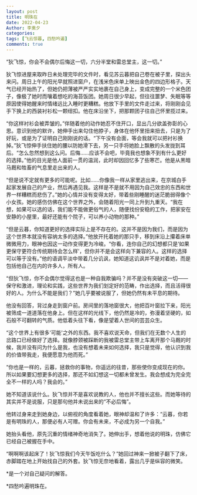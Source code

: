 ```yaml
---
layout: post
title: 明珠在
date: 2022-04-23
Author: 李熏夕
categories: 
tags: [飞云惊暮, 四愁吟遍]
comments: true
--- 
```


“狄飞惊，你会不会偶尔后悔这一切，六分半堂和雷总堂主，这一切。”

狄飞惊进屋来取昨日未处理完毕的文件时，看见苏云暮把自己卷在被子里，探出头来问。周日上午的阳光早就照进窗户，在浅米色床单上映出金色的四边形格子。天气已经开始热了，但她仍把薄被严严实实地裹在自己身上，变成完整的一个米色团子，像极了她时而嚷着想吃的海苔饭团。她周日很少早起，但往往噩梦、失眠等等原因使得她醒来时情绪远比入睡时更糟糕。他放下手里的文件走过来，将刚刚会见手下换上的西装衬衫松一颗纽扣。他在床沿坐下，把那颗团子往自己怀里揽过来。

“你这样衬衫会被弄皱的。”伴随着他的动作她忍不住开口，显出几分欲盖弥彰的心思。意识到他的默许，她伸手出来勾住他脖子，身体在他怀里扭来扭去，只是为了好玩，或是为了证明自己刚刚说的话。“下午没有会面，等会我就可以把衬衫换掉。”狄飞惊伸手扶住她的腰以防她滑下去，另一只手将她脸上飘散的头发拢到耳后。“怎么忽然想到这么问。后悔……应该不会吧，毕竟我也想象不到有什么更好的选择。”他的目光是他人面前一贯的温润，此时却因回忆多了些寒芒。他是从黑暗马厩和牲畜的气息里走出来的人。

“但是说不定就有更多的可能呢。比如……你像我一样从家里逃出来，在京城白手起家发展自己的产业，然后再遇见我。这样是不是就不用因为自己效忠的东西和世界一样糟糕而悲伤了。”她的心情并没有变得太好，带着些刚睡醒的迷茫脆弱得像个小女孩。她的感伤仿佛在这个世界之外，会随着阳光一同上升到九重天。“我在想，如果可以选的话，我们能不能做更俗气的人，随便找份安稳的工作，把家安在安静的小屋里，最好还能有个院子，可以养小动物的那种。”

“但是云暮，你知道更好的选择实际上是不存在的。这并不是因为我们，而是因为这个世界本就没有容纳太多的选择。”他放开托着她的那只手，移到床沿上攥着床单微微用力，眼神也因这一动作变得更为冷峻。“你看，连你自己的幻想都只是‘如果更保守更符合传统期待会怎么样’，但你并不是会这样向下兼容的人。这样的选择可以等于没有。”他的语调平淡中带着几分讥讽，她知道这讥讽并不是对着她，而是包括他自己在内的许多人，所有人。

“但狄飞惊，你不会偶尔觉得这也是一种自我欺骗吗？并不是没有突破这一切——保守和激进，理论和实践，这些世界为我们划定好的范畴，作出选择，而且活得很好的人。为什么不能是我们？”她几乎要被说服了，但她仍然有未平息的期待。

他没有回答，背过身走到窗户前。房间里的落地窗很大，他把百叶窗拉下来，阳光被筛成一道道落在他身上。但在这样的光线下，他仍然是冷的，弥漫着坚硬的，如石般不可翻转的气质。他低着头往下看，像是望着人世间的芸芸众生。

“这个世界上有很多'可能'之外的东西。我不喜欢说天命，但我们在无数个人生的岔路口已经做好了选择。就像脖颈被踩断的我被雷总堂主带上车离开那个马厩的时候，我并没有问为什么是我，也没有想着未来如何选择，我只是觉得，他认识到我的价值带我走，我便愿意为他而死。”

“你也是一样的，云暮，拯救你的事物，你遥远的往昔，那些使你变成现在的你。所以如果要幻想更多的选择，那还不如幻想这一切都未曾发生。我会想成为完全完全不一样的人吗？我会的。”

她不知道该说什么。狄飞惊并不是喜欢说教的人，他也并不擅长这些。而她等待的其实并不是说服，只是那句他并未说出来的“不必后悔”。

他转过身来走到她身边，以俯视的角度看着她，眼神却温和了许多：“云暮，你若是有明珠的人，那便必有人可赠。你会有未来，不必成为另一个自我。”

她抬头看他，原先沉重的情绪神奇地消失了。她伸出手，想着他说的明珠，仿佛它已经自己被握在手中。

“啊啊啊该起床了！狄飞惊我们今天午饭吃什么？”她回过神来一掀被子翻下了床，赤脚踏在地上开始找自己的外套。狄飞惊无奈地看着，露出几乎是纵容的微笑。


*是一个对自己疑问的解答。

*四愁吟遍明珠在。
